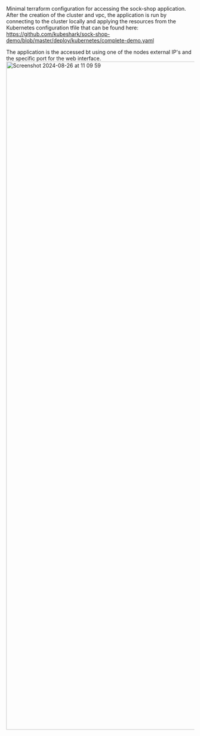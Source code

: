 Minimal terraform configuration for accessing the sock-shop application. 
After the creation of the cluster and vpc, the application is run by connecting to the cluster locally and applying the resources from the Kubernetes configuration tfile that can be found here: https://github.com/kubeshark/sock-shop-demo/blob/master/deploy/kubernetes/complete-demo.yaml 

The application is the accessed bt using one of the nodes external IP's and the specific port for the web interface.
<img width="1785" alt="Screenshot 2024-08-26 at 11 09 59" src="https://github.com/user-attachments/assets/1d6c7629-8a97-4de9-a26e-067d1e8bd5c9">
